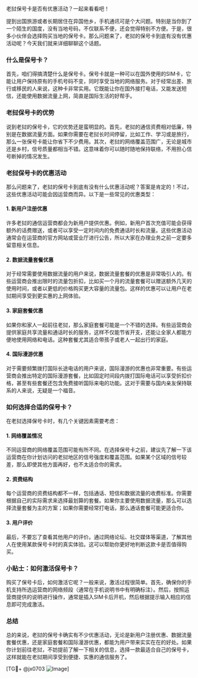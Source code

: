 老挝保号卡是否有优惠活动？一起来看看吧！

提到出国旅游或者长期居住在异国他乡，手机通讯可是个大问题。特别是当你到了一个陌生的国度，没有当地号码，不仅联系不便，还会觉得特别不方便。于是，很多小伙伴会选择购买当地的保号卡。那么问题来了，老挝的保号卡到底有没有优惠活动呢？今天我们就来详细聊聊这个话题。

### 什么是保号卡？

首先，咱们得搞清楚什么是保号卡。保号卡就是一种可以在国外使用的SIM卡，它能让用户保持原有的手机号码不变，同时享受当地的网络服务。对于经常出差、旅行或移民的人来说，这种卡非常实用。它既能让你在国外接打电话，又能发送短信，还能使用数据流量上网，简直是国际生活的好帮手。

### 老挝保号卡的优势

说到老挝的保号卡，它的优势还是蛮明显的。首先，老挝的通信资费相对低廉，特别是在数据流量方面。如果你需要在老挝长时间停留，比如工作、学习或是旅行，那么一张保号卡能让你省下不少费用。其次，老挝的网络覆盖范围广，无论是城市还是乡村，信号质量都相当不错。这意味着你可以随时随地保持联络，不用担心信号断掉的情况发生。

### 老挝保号卡的优惠活动

那么问题来了，老挝的保号卡到底有没有什么优惠活动呢？答案是肯定的！不过，这些优惠活动可能会因运营商而异。以下是一些常见的优惠类型：

#### 1. 新用户注册优惠

许多老挝的通信运营商都会为新用户提供优惠。例如，新用户首次充值可能会获得额外的话费赠送，或者可以享受一定时间内的免费通话时长和流量。这些优惠活动通常会在运营商的官方网站或营业厅进行公告，所以大家在办理业务之前一定要多留意相关信息。

#### 2. 数据流量套餐优惠

对于经常需要使用数据流量的用户来说，数据流量套餐的优惠是非常吸引人的。有些运营商会推出限时的流量包折扣，比如买一个月的流量套餐可以赠送额外几天的使用时间，或者以更低的价格购买更大容量的流量包。这样的优惠可以让用户在老挝期间享受到更实惠的上网体验。

#### 3. 家庭套餐优惠

如果你和家人一起前往老挝，那么家庭套餐可能是一个不错的选择。有些运营商会提供家庭共享流量和通话时长的服务，这样不仅能节省开支，还能让全家人都能方便地使用网络和电话。这种套餐尤其适合带孩子或老人一起出行的家庭。

#### 4. 国际漫游优惠

对于需要频繁拨打国际长途电话的用户来说，国际漫游的优惠也非常重要。有些运营商会推出特定的国际漫游套餐，比如固定时间段内拨打国际电话可以享受折扣价格，甚至有些套餐还包含免费接听国际来电的功能。这对于需要与国内亲友保持联系的人来说，无疑是一个福音。

### 如何选择合适的保号卡？

在老挝选择保号卡时，有几个关键因素需要考虑：

#### 1. 网络覆盖情况

不同运营商的网络覆盖范围可能有所不同。在选择保号卡之前，建议先了解一下该运营商在你计划访问的老挝地区的信号强度和覆盖范围。如果某个区域的信号较差，那么即使其他方面再好，也不太适合你的需求。

#### 2. 资费结构

每个运营商的资费结构都不一样，包括通话、短信和数据流量的收费标准。你需要根据自己的实际需求来选择最划算的套餐。如果你主要使用数据流量，那么可以选择流量套餐为主的方案；如果你需要经常打电话，那么通话套餐可能更适合你。

#### 3. 用户评价

最后，不要忘了查看其他用户的评价。通过网络论坛、社交媒体等渠道，了解其他人在使用某款保号卡时的真实体验。这可以帮助你更好地判断这款卡是否值得购买。

### 小贴士：如何激活保号卡？

购买了保号卡后，如何激活它呢？一般来说，激活过程很简单。首先，确保你的手机支持所选运营商的网络频段（通常在手机说明书中有明确标注）。然后，按照运营商提供的说明进行操作，通常是插入SIM卡后开机，然后根据提示输入相应的信息即可完成激活。

### 总结

总的来说，老挝的保号卡确实有不少优惠活动，无论是新用户注册优惠、数据流量套餐优惠，还是家庭套餐和国际漫游优惠，都能为用户带来实实在在的好处。如果你计划前往老挝，不妨提前了解一下相关的信息，选择一款最适合自己的保号卡，这样就能在老挝期间享受到便捷、实惠的通信服务了。

[TG💪+ @jx0703 ![Image](https://github.com/user-attachments/assets/dbca1d08-cadb-493c-b0ec-ad6f7a83f270)]